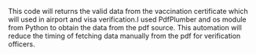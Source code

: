 This code will returns the valid data from the vaccination certificate which will used in airport and visa verification.I used PdfPlumber and os module from Python to obtain the data from the pdf source. This automation will reduce the timing of fetching data manually from the pdf for verification officers.
